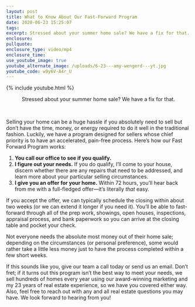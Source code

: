 ```yaml
---
layout: post
title: What to Know About Our Fast-Forward Program
date: 2020-06-23 15:25:07
tags:
excerpt: Stressed about your summer home sale? We have a fix for that.
enclosure:
pullquote:
enclosure_type: video/mp4
enclosure_time:
use_youtube_image: true
youtube_alternate_image: /uploads/6-23---amy-wengerd---yt.jpg
youtube_code: w9y6V-A4r_U
---
```


{% include youtube.html %}

<center>Stressed about your summer home sale? We have a fix for that.</center>

&nbsp;

Selling your home can be a huge hassle if you absolutely need to sell but don’t have the time, money, or energy required to do it well in the traditional fashion. Luckily, we have a program designed for sellers whose chief priority is to have an accelerated, pain-free process. Here’s how our Fast Forward Program works:&nbsp;

1. **You call our office to see if you qualify.&nbsp;**
2. **I figure out your needs.** If you do qualify, I’ll come to your house, discern whether there are any repairs that need to be addressed, and learn more about your particular selling circumstances.&nbsp;
3. **I give you an offer for your home.** Within 72 hours, you’ll hear back from me with a full-fledged offer—it’s literally *that* easy.&nbsp;

If you accept the offer, we can typically schedule the closing within about two weeks (or we can extend it longer if you need it). You’ll be able to fast-forward through all of the prep work, showings, open houses, inspections, appraisal process, and bank paperwork so you can arrive at the closing table and pocket your check.&nbsp;

Not everyone needs the absolute most money out of their home sale; depending on the circumstances (or personal preference), some would rather take a little less money just to have the process completed within a few short weeks.&nbsp;

If this sounds like you, give our team a call today or send us an email. Don’t fret; if it turns out this program isn’t the best way to meet your needs, we sell hundreds of homes every year using our award-winning marketing and my 23 years of real estate experience, so we have you covered either way. Also, feel free to reach out with any and all real estate questions you may have. We look forward to hearing from you\!